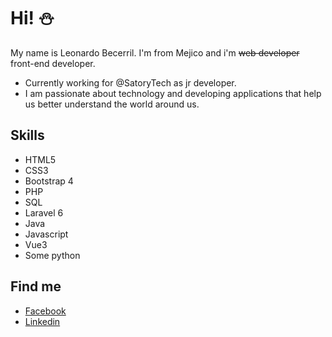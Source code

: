 # Hi! :snowman:

My name is Leonardo Becerril. I'm from Mejico and i'm ~~web developer~~ front-end developer. 

- Currently working for @SatoryTech as jr developer.
- I am passionate about technology and developing applications that help us better understand the world around us.

## Skills

- HTML5
- CSS3
- Bootstrap 4
- PHP
- SQL
- Laravel 6
- Java
- Javascript
- Vue3
- Some python

## Find me

- [Facebook](https://www.facebook.com/TypelNull/)
- [Linkedin](https://www.linkedin.com/in/typenull/)
